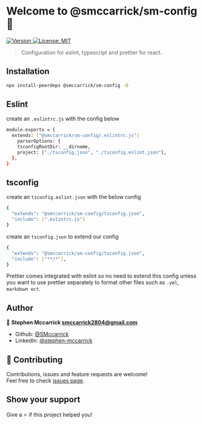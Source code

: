 <h1 >Welcome to @smccarrick/sm-config 👋</h1>
<p>
  <a href="https://www.npmjs.com/package/@smccarrick/sm-config" target="_blank">
    <img alt="Version" src="https://img.shields.io/npm/v/@smccarrick/sm-config.svg">
  </a>
  <a href="#" target="_blank">
    <img alt="License: MIT" src="https://img.shields.io/badge/License-MIT-yellow.svg" />
  </a>
</p>

> Configuration for eslint, typescript and prettier for react.

## Installation

```sh
npx install-peerdeps @smccarrick/sm-config -D
```

## Eslint

create an `.eslintrc.js` with the config below

```sh
module.exports = {
  extends: ["@smccarrick/sm-config/.eslintrc.js"]
    parserOptions: {
    tsconfigRootDir: __dirname,
    project: ["./tsconfig.json", "./tsconfig.eslint.json"],
  },
}
```

## tsconfig

create an `tsconfig.eslint.json` with the below config

```sh
{
  "extends": "@smccarrick/sm-config/tsconfig.json",
  "include": [".eslintrc.js"]
}
```

create an `tsconfig.json` to extend our config

```sh
{
  "extends": "@smccarrick/sm-config/tsconfig.json",
  "include": ["**/*"],
}
```

Prettier comes integrated with eslint so no need to extend this config unless you want to use prettier separately to format other files such as `.yml`, `markdown ect`.

## Author

👤 **Stephen Mccarrick <smccarrick2804@gmail.com>**

- Github: [@SMccarrick](https://github.com/SMccarrick)
- LinkedIn: [@stephen-mccarrick](https://linkedin.com/in/stephen-mccarrick)

## 🤝 Contributing

Contributions, issues and feature requests are welcome!<br />Feel free to check [issues page](https://github.com/SMccarrick/sm-config/issues).

## Show your support

Give a ⭐️ if this project helped you!
